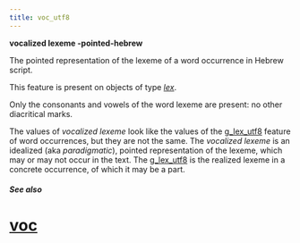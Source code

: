 ```yaml
---
title: voc_utf8
---
```


**vocalized lexeme -pointed-hebrew**

The pointed representation of the lexeme of a word occurrence in Hebrew script.

This feature is present on objects of type [*lex*](otype).

Only the consonants and vowels of the word lexeme are present: no other diacritical marks.

The values of *vocalized lexeme* look like the values of the [g_lex_utf8](g_lex_utf8) feature
of word occurrences, but they are not the same.
The *vocalized lexeme* is an idealized (aka *paradigmatic*), pointed representation of the lexeme,
which may or may not occur in the text.
The [g_lex_utf8](g_lex_utf8) is the realized lexeme in a concrete occurrence, of which it may be a part.

##### See also

# [voc](voc)
